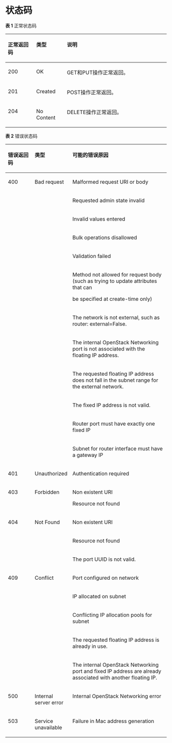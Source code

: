 # 状态码<a name="elb_gc_1102"></a>

**表 1**  正常状态码

<a name="table20136954112833"></a>
<table><thead align="left"><tr id="zh-cn_topic_0049143237_row4157441713723"><th class="cellrowborder" valign="top" width="17.54%" id="mcps1.2.4.1.1"><p id="zh-cn_topic_0049143237_p3499108813727"><a name="zh-cn_topic_0049143237_p3499108813727"></a><a name="zh-cn_topic_0049143237_p3499108813727"></a>正常返回码</p>
</th>
<th class="cellrowborder" valign="top" width="19.05%" id="mcps1.2.4.1.2"><p id="zh-cn_topic_0049143237_p1570585013727"><a name="zh-cn_topic_0049143237_p1570585013727"></a><a name="zh-cn_topic_0049143237_p1570585013727"></a>类型</p>
</th>
<th class="cellrowborder" valign="top" width="63.41%" id="mcps1.2.4.1.3"><p id="zh-cn_topic_0049143237_p6421432013727"><a name="zh-cn_topic_0049143237_p6421432013727"></a><a name="zh-cn_topic_0049143237_p6421432013727"></a>说明</p>
</th>
</tr>
</thead>
<tbody><tr id="zh-cn_topic_0049143237_row3096771213723"><td class="cellrowborder" valign="top" width="17.54%" headers="mcps1.2.4.1.1 "><p id="zh-cn_topic_0049143237_p71149113727"><a name="zh-cn_topic_0049143237_p71149113727"></a><a name="zh-cn_topic_0049143237_p71149113727"></a>200</p>
</td>
<td class="cellrowborder" valign="top" width="19.05%" headers="mcps1.2.4.1.2 "><p id="zh-cn_topic_0049143237_p5763083113727"><a name="zh-cn_topic_0049143237_p5763083113727"></a><a name="zh-cn_topic_0049143237_p5763083113727"></a>OK</p>
</td>
<td class="cellrowborder" valign="top" width="63.41%" headers="mcps1.2.4.1.3 "><p id="zh-cn_topic_0049143237_p3758576813727"><a name="zh-cn_topic_0049143237_p3758576813727"></a><a name="zh-cn_topic_0049143237_p3758576813727"></a>GET和PUT操作正常返回。</p>
</td>
</tr>
<tr id="zh-cn_topic_0049143237_row2507375513723"><td class="cellrowborder" valign="top" width="17.54%" headers="mcps1.2.4.1.1 "><p id="zh-cn_topic_0049143237_p1960877113727"><a name="zh-cn_topic_0049143237_p1960877113727"></a><a name="zh-cn_topic_0049143237_p1960877113727"></a>201</p>
</td>
<td class="cellrowborder" valign="top" width="19.05%" headers="mcps1.2.4.1.2 "><p id="zh-cn_topic_0049143237_p4480661813727"><a name="zh-cn_topic_0049143237_p4480661813727"></a><a name="zh-cn_topic_0049143237_p4480661813727"></a>Created</p>
</td>
<td class="cellrowborder" valign="top" width="63.41%" headers="mcps1.2.4.1.3 "><p id="zh-cn_topic_0049143237_p545743313727"><a name="zh-cn_topic_0049143237_p545743313727"></a><a name="zh-cn_topic_0049143237_p545743313727"></a>POST操作正常返回。</p>
</td>
</tr>
<tr id="zh-cn_topic_0049143237_row3260988913723"><td class="cellrowborder" valign="top" width="17.54%" headers="mcps1.2.4.1.1 "><p id="zh-cn_topic_0049143237_p1904626313727"><a name="zh-cn_topic_0049143237_p1904626313727"></a><a name="zh-cn_topic_0049143237_p1904626313727"></a>204</p>
</td>
<td class="cellrowborder" valign="top" width="19.05%" headers="mcps1.2.4.1.2 "><p id="zh-cn_topic_0049143237_p6635232313727"><a name="zh-cn_topic_0049143237_p6635232313727"></a><a name="zh-cn_topic_0049143237_p6635232313727"></a>No Content</p>
</td>
<td class="cellrowborder" valign="top" width="63.41%" headers="mcps1.2.4.1.3 "><p id="zh-cn_topic_0049143237_p582904313727"><a name="zh-cn_topic_0049143237_p582904313727"></a><a name="zh-cn_topic_0049143237_p582904313727"></a>DELETE操作正常返回。</p>
</td>
</tr>
</tbody>
</table>

**表 2**  错误状态码

<a name="table4269991111294"></a>
<table><thead align="left"><tr id="zh-cn_topic_0049143237_row39576862"><th class="cellrowborder" valign="top" width="17.349999999999998%" id="mcps1.2.4.1.1"><p id="zh-cn_topic_0049143237_p51609257"><a name="zh-cn_topic_0049143237_p51609257"></a><a name="zh-cn_topic_0049143237_p51609257"></a>错误返回码</p>
</th>
<th class="cellrowborder" valign="top" width="19.39%" id="mcps1.2.4.1.2"><p id="zh-cn_topic_0049143237_p19600264"><a name="zh-cn_topic_0049143237_p19600264"></a><a name="zh-cn_topic_0049143237_p19600264"></a>类型</p>
</th>
<th class="cellrowborder" valign="top" width="63.260000000000005%" id="mcps1.2.4.1.3"><p id="zh-cn_topic_0049143237_p44117540"><a name="zh-cn_topic_0049143237_p44117540"></a><a name="zh-cn_topic_0049143237_p44117540"></a>可能的错误原因</p>
</th>
</tr>
</thead>
<tbody><tr id="zh-cn_topic_0049143237_row16750948"><td class="cellrowborder" rowspan="12" valign="top" width="17.349999999999998%" headers="mcps1.2.4.1.1 "><p id="zh-cn_topic_0049143237_p14649520"><a name="zh-cn_topic_0049143237_p14649520"></a><a name="zh-cn_topic_0049143237_p14649520"></a>400</p>
</td>
<td class="cellrowborder" rowspan="12" valign="top" width="19.39%" headers="mcps1.2.4.1.2 "><p id="zh-cn_topic_0049143237_p45760497"><a name="zh-cn_topic_0049143237_p45760497"></a><a name="zh-cn_topic_0049143237_p45760497"></a>Bad request</p>
</td>
<td class="cellrowborder" valign="top" width="63.260000000000005%" headers="mcps1.2.4.1.3 "><p id="zh-cn_topic_0049143237_p15612815"><a name="zh-cn_topic_0049143237_p15612815"></a><a name="zh-cn_topic_0049143237_p15612815"></a>Malformed request URI or body</p>
</td>
</tr>
<tr id="zh-cn_topic_0049143237_row6297612"><td class="cellrowborder" valign="top" headers="mcps1.2.4.1.1 "><p id="zh-cn_topic_0049143237_p40344576"><a name="zh-cn_topic_0049143237_p40344576"></a><a name="zh-cn_topic_0049143237_p40344576"></a>Requested admin state invalid</p>
</td>
</tr>
<tr id="zh-cn_topic_0049143237_row27556864"><td class="cellrowborder" valign="top" headers="mcps1.2.4.1.1 "><p id="zh-cn_topic_0049143237_p17513507"><a name="zh-cn_topic_0049143237_p17513507"></a><a name="zh-cn_topic_0049143237_p17513507"></a>Invalid values entered</p>
</td>
</tr>
<tr id="zh-cn_topic_0049143237_row23403840"><td class="cellrowborder" valign="top" headers="mcps1.2.4.1.1 "><p id="zh-cn_topic_0049143237_p16662877"><a name="zh-cn_topic_0049143237_p16662877"></a><a name="zh-cn_topic_0049143237_p16662877"></a>Bulk operations disallowed</p>
</td>
</tr>
<tr id="zh-cn_topic_0049143237_row15748167"><td class="cellrowborder" valign="top" headers="mcps1.2.4.1.1 "><p id="zh-cn_topic_0049143237_p533144"><a name="zh-cn_topic_0049143237_p533144"></a><a name="zh-cn_topic_0049143237_p533144"></a>Validation failed</p>
</td>
</tr>
<tr id="zh-cn_topic_0049143237_row4798296"><td class="cellrowborder" valign="top" headers="mcps1.2.4.1.1 "><p id="zh-cn_topic_0049143237_p53117702"><a name="zh-cn_topic_0049143237_p53117702"></a><a name="zh-cn_topic_0049143237_p53117702"></a>Method not allowed for request body (such as trying to update attributes that can</p>
<p id="zh-cn_topic_0049143237_p8297278"><a name="zh-cn_topic_0049143237_p8297278"></a><a name="zh-cn_topic_0049143237_p8297278"></a>be specified at create-time only)</p>
</td>
</tr>
<tr id="zh-cn_topic_0049143237_row7566645"><td class="cellrowborder" valign="top" headers="mcps1.2.4.1.1 "><p id="zh-cn_topic_0049143237_p8918541"><a name="zh-cn_topic_0049143237_p8918541"></a><a name="zh-cn_topic_0049143237_p8918541"></a>The network is not external, such as router: external=False.</p>
</td>
</tr>
<tr id="zh-cn_topic_0049143237_row13158007"><td class="cellrowborder" valign="top" headers="mcps1.2.4.1.1 "><p id="zh-cn_topic_0049143237_p59165662"><a name="zh-cn_topic_0049143237_p59165662"></a><a name="zh-cn_topic_0049143237_p59165662"></a>The internal OpenStack Networking port is not associated with the floating IP address.</p>
</td>
</tr>
<tr id="zh-cn_topic_0049143237_row62728917"><td class="cellrowborder" valign="top" headers="mcps1.2.4.1.1 "><p id="zh-cn_topic_0049143237_p47877526"><a name="zh-cn_topic_0049143237_p47877526"></a><a name="zh-cn_topic_0049143237_p47877526"></a>The requested floating IP address does not fall in the subnet range for the external network.</p>
</td>
</tr>
<tr id="zh-cn_topic_0049143237_row28244554"><td class="cellrowborder" valign="top" headers="mcps1.2.4.1.1 "><p id="zh-cn_topic_0049143237_p6107551"><a name="zh-cn_topic_0049143237_p6107551"></a><a name="zh-cn_topic_0049143237_p6107551"></a>The fixed IP address is not valid.</p>
</td>
</tr>
<tr id="zh-cn_topic_0049143237_row54967961"><td class="cellrowborder" valign="top" headers="mcps1.2.4.1.1 "><p id="zh-cn_topic_0049143237_p23219884"><a name="zh-cn_topic_0049143237_p23219884"></a><a name="zh-cn_topic_0049143237_p23219884"></a>Router port must have exactly one fixed IP</p>
</td>
</tr>
<tr id="row168941014103518"><td class="cellrowborder" valign="top" headers="mcps1.2.4.1.1 "><p id="p2028382073516"><a name="p2028382073516"></a><a name="p2028382073516"></a>Subnet for router interface must have a gateway IP</p>
</td>
</tr>
<tr id="zh-cn_topic_0049143237_row8539194"><td class="cellrowborder" valign="top" width="17.349999999999998%" headers="mcps1.2.4.1.1 "><p id="zh-cn_topic_0049143237_p20586118"><a name="zh-cn_topic_0049143237_p20586118"></a><a name="zh-cn_topic_0049143237_p20586118"></a>401</p>
</td>
<td class="cellrowborder" valign="top" width="19.39%" headers="mcps1.2.4.1.2 "><p id="zh-cn_topic_0049143237_p56862858"><a name="zh-cn_topic_0049143237_p56862858"></a><a name="zh-cn_topic_0049143237_p56862858"></a>Unauthorized</p>
</td>
<td class="cellrowborder" valign="top" width="63.260000000000005%" headers="mcps1.2.4.1.3 "><p id="zh-cn_topic_0049143237_p42488815"><a name="zh-cn_topic_0049143237_p42488815"></a><a name="zh-cn_topic_0049143237_p42488815"></a>Authentication required</p>
</td>
</tr>
<tr id="zh-cn_topic_0049143237_row46855021"><td class="cellrowborder" valign="top" width="17.349999999999998%" headers="mcps1.2.4.1.1 "><p id="zh-cn_topic_0049143237_p37160390"><a name="zh-cn_topic_0049143237_p37160390"></a><a name="zh-cn_topic_0049143237_p37160390"></a>403</p>
</td>
<td class="cellrowborder" valign="top" width="19.39%" headers="mcps1.2.4.1.2 "><p id="zh-cn_topic_0049143237_p57201619"><a name="zh-cn_topic_0049143237_p57201619"></a><a name="zh-cn_topic_0049143237_p57201619"></a>Forbidden</p>
</td>
<td class="cellrowborder" valign="top" width="63.260000000000005%" headers="mcps1.2.4.1.3 "><p id="zh-cn_topic_0049143237_p2819581"><a name="zh-cn_topic_0049143237_p2819581"></a><a name="zh-cn_topic_0049143237_p2819581"></a>Non existent URI</p>
<p id="zh-cn_topic_0049143237_p25376232"><a name="zh-cn_topic_0049143237_p25376232"></a><a name="zh-cn_topic_0049143237_p25376232"></a>Resource not found</p>
</td>
</tr>
<tr id="zh-cn_topic_0049143237_row27059499"><td class="cellrowborder" rowspan="3" valign="top" width="17.349999999999998%" headers="mcps1.2.4.1.1 "><p id="zh-cn_topic_0049143237_p44335814"><a name="zh-cn_topic_0049143237_p44335814"></a><a name="zh-cn_topic_0049143237_p44335814"></a>404</p>
</td>
<td class="cellrowborder" rowspan="3" valign="top" width="19.39%" headers="mcps1.2.4.1.2 "><p id="zh-cn_topic_0049143237_p34431157"><a name="zh-cn_topic_0049143237_p34431157"></a><a name="zh-cn_topic_0049143237_p34431157"></a>Not Found</p>
</td>
<td class="cellrowborder" valign="top" width="63.260000000000005%" headers="mcps1.2.4.1.3 "><p id="zh-cn_topic_0049143237_p37460321"><a name="zh-cn_topic_0049143237_p37460321"></a><a name="zh-cn_topic_0049143237_p37460321"></a>Non existent URI</p>
</td>
</tr>
<tr id="zh-cn_topic_0049143237_row1598569"><td class="cellrowborder" valign="top" headers="mcps1.2.4.1.1 "><p id="zh-cn_topic_0049143237_p62375226"><a name="zh-cn_topic_0049143237_p62375226"></a><a name="zh-cn_topic_0049143237_p62375226"></a>Resource not found</p>
</td>
</tr>
<tr id="zh-cn_topic_0049143237_row24506125"><td class="cellrowborder" valign="top" headers="mcps1.2.4.1.1 "><p id="zh-cn_topic_0049143237_p38839134"><a name="zh-cn_topic_0049143237_p38839134"></a><a name="zh-cn_topic_0049143237_p38839134"></a>The port UUID is not valid.</p>
</td>
</tr>
<tr id="zh-cn_topic_0049143237_row14007894"><td class="cellrowborder" rowspan="5" valign="top" width="17.349999999999998%" headers="mcps1.2.4.1.1 "><p id="zh-cn_topic_0049143237_p60897649"><a name="zh-cn_topic_0049143237_p60897649"></a><a name="zh-cn_topic_0049143237_p60897649"></a>409</p>
</td>
<td class="cellrowborder" rowspan="5" valign="top" width="19.39%" headers="mcps1.2.4.1.2 "><p id="zh-cn_topic_0049143237_p33762549"><a name="zh-cn_topic_0049143237_p33762549"></a><a name="zh-cn_topic_0049143237_p33762549"></a>Conflict</p>
</td>
<td class="cellrowborder" valign="top" width="63.260000000000005%" headers="mcps1.2.4.1.3 "><p id="zh-cn_topic_0049143237_p50411912"><a name="zh-cn_topic_0049143237_p50411912"></a><a name="zh-cn_topic_0049143237_p50411912"></a>Port configured on network</p>
</td>
</tr>
<tr id="zh-cn_topic_0049143237_row51054032"><td class="cellrowborder" valign="top" headers="mcps1.2.4.1.1 "><p id="zh-cn_topic_0049143237_p41735936"><a name="zh-cn_topic_0049143237_p41735936"></a><a name="zh-cn_topic_0049143237_p41735936"></a>IP allocated on subnet</p>
</td>
</tr>
<tr id="zh-cn_topic_0049143237_row40079106"><td class="cellrowborder" valign="top" headers="mcps1.2.4.1.1 "><p id="zh-cn_topic_0049143237_p25182135"><a name="zh-cn_topic_0049143237_p25182135"></a><a name="zh-cn_topic_0049143237_p25182135"></a>Conflicting IP allocation pools for subnet</p>
</td>
</tr>
<tr id="zh-cn_topic_0049143237_row25312629"><td class="cellrowborder" valign="top" headers="mcps1.2.4.1.1 "><p id="zh-cn_topic_0049143237_p37057034"><a name="zh-cn_topic_0049143237_p37057034"></a><a name="zh-cn_topic_0049143237_p37057034"></a>The requested floating IP address is already in use.</p>
</td>
</tr>
<tr id="zh-cn_topic_0049143237_row65077851"><td class="cellrowborder" valign="top" headers="mcps1.2.4.1.1 "><p id="zh-cn_topic_0049143237_p36814618"><a name="zh-cn_topic_0049143237_p36814618"></a><a name="zh-cn_topic_0049143237_p36814618"></a>The internal OpenStack Networking port and fixed IP address are already associated with another floating IP.</p>
</td>
</tr>
<tr id="zh-cn_topic_0049143237_row62896114"><td class="cellrowborder" valign="top" width="17.349999999999998%" headers="mcps1.2.4.1.1 "><p id="zh-cn_topic_0049143237_p61420436"><a name="zh-cn_topic_0049143237_p61420436"></a><a name="zh-cn_topic_0049143237_p61420436"></a>500</p>
</td>
<td class="cellrowborder" valign="top" width="19.39%" headers="mcps1.2.4.1.2 "><p id="zh-cn_topic_0049143237_p8999435"><a name="zh-cn_topic_0049143237_p8999435"></a><a name="zh-cn_topic_0049143237_p8999435"></a>Internal server error</p>
</td>
<td class="cellrowborder" valign="top" width="63.260000000000005%" headers="mcps1.2.4.1.3 "><p id="zh-cn_topic_0049143237_p57865663"><a name="zh-cn_topic_0049143237_p57865663"></a><a name="zh-cn_topic_0049143237_p57865663"></a>Internal OpenStack Networking error</p>
</td>
</tr>
<tr id="zh-cn_topic_0049143237_row51028923"><td class="cellrowborder" valign="top" width="17.349999999999998%" headers="mcps1.2.4.1.1 "><p id="zh-cn_topic_0049143237_p39702100"><a name="zh-cn_topic_0049143237_p39702100"></a><a name="zh-cn_topic_0049143237_p39702100"></a>503</p>
</td>
<td class="cellrowborder" valign="top" width="19.39%" headers="mcps1.2.4.1.2 "><p id="zh-cn_topic_0049143237_p61753566"><a name="zh-cn_topic_0049143237_p61753566"></a><a name="zh-cn_topic_0049143237_p61753566"></a>Service unavailable</p>
</td>
<td class="cellrowborder" valign="top" width="63.260000000000005%" headers="mcps1.2.4.1.3 "><p id="zh-cn_topic_0049143237_p35982977"><a name="zh-cn_topic_0049143237_p35982977"></a><a name="zh-cn_topic_0049143237_p35982977"></a>Failure in Mac address generation</p>
</td>
</tr>
</tbody>
</table>


